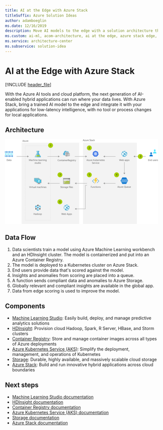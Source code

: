 ```yaml
---
title: AI at the Edge with Azure Stack
titleSuffix: Azure Solution Ideas
author: adamboeglin
ms.date: 12/16/2019
description: Move AI models to the edge with a solution architecture that includes Azure Stack.
ms.custom: ai-ml, acom-architecture, ai at the edge, azure stack edge, edge ai, machine learning, interactive-diagram, 'https://azure.microsoft.com/solutions/architecture/ai-at-the-edge/'
ms.service: architecture-center
ms.subservice: solution-idea
---
```


# AI at the Edge with Azure Stack

[!INCLUDE [header_file](../header.md)]

With the Azure AI tools and cloud platform, the next generation of AI-enabled hybrid applications can run where your data lives. With Azure Stack, bring a trained AI model to the edge and integrate it with your applications for low-latency intelligence, with no tool or process changes for local applications.

## Architecture

![Architecture diagram](../media/ai-at-the-edge.svg)

## Data Flow

1. Data scientists train a model using Azure Machine Learning workbench and an HDInsight cluster. The model is containerized and put into an Azure Container Registry.
1. The model is deployed to a Kubernetes cluster on Azure Stack.
1. End users provide data that's scored against the model.
1. Insights and anomalies from scoring are placed into a queue.
1. A function sends compliant data and anomalies to Azure Storage.
1. Globally relevant and compliant insights are available in the global app.
1. Data from edge scoring is used to improve the model.

## Components

* [Machine Learning Studio](https://azure.microsoft.com/services/machine-learning-studio): Easily build, deploy, and manage predictive analytics solutions
* [HDInsight](https://azure.microsoft.com/services/hdinsight): Provision cloud Hadoop, Spark, R Server, HBase, and Storm clusters
* [Container Registry](https://azure.microsoft.com/services/container-registry): Store and manage container images across all types of Azure deployments
* [Azure Kubernetes Service (AKS)](https://azure.microsoft.com/services/kubernetes-service): Simplify the deployment, management, and operations of Kubernetes
* [Storage](https://azure.microsoft.com/services/storage): Durable, highly available, and massively scalable cloud storage
* [Azure Stack](https://azure.microsoft.com/overview/azure-stack): Build and run innovative hybrid applications across cloud boundaries

## Next steps

* [Machine Learning Studio documentation](https://docs.microsoft.com/azure/machine-learning/service)
* [HDInsight documentation](https://docs.microsoft.com/azure/hdinsight)
* [Container Registry documentation](https://docs.microsoft.com/azure/container-registry)
* [Azure Kubernetes Service (AKS) documentation](https://docs.microsoft.com/azure/aks)
* [Storage documentation](https://docs.microsoft.com/azure/storage)
* [Azure Stack documentation](https://docs.microsoft.com/azure/azure-stack/user/azure-stack-solution-machine-learning)
